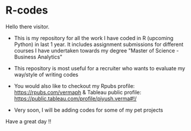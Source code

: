 # R-codes


Hello there visitor.

* This is my repository for all the work I have coded in R (upcoming Python) in last 1 year. It includes assignment submissions for different courses I have undertaken towards my degree "Master of Science - Business Analytics"

* This repository is most useful for a recruiter who wants to evaluate my way/style of writing codes 

* You would also like to checkout my Rpubs profile: https://rpubs.com/vermaph & Tableau public profile: https://public.tableau.com/profile/piyush.verma#!/

* Very soon, I will be adding codes for some of my pet projects 

Have a great day !!
